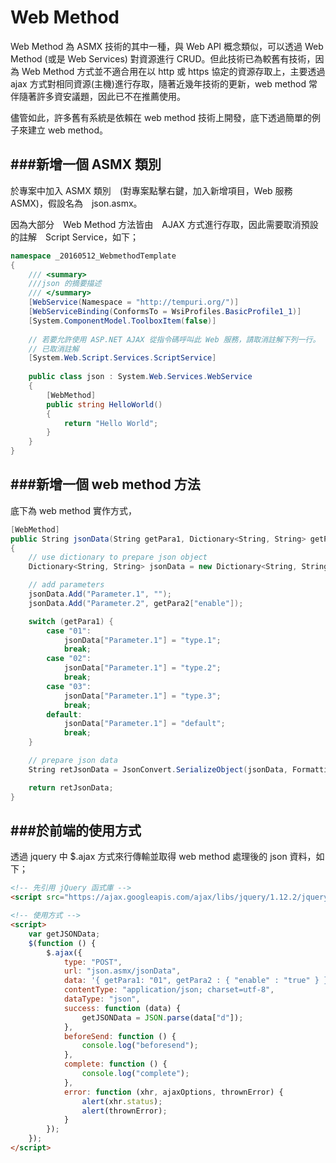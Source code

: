 # Web Method

<script type="text/javascript" src="../gitbook/app.js"></script>
<script type="text/javascript" src="../js/general.js"></script>

Web Method 為 ASMX 技術的其中一種，與 Web API 概念類似，可以透過 Web Method (或是 Web Services) 對資源進行 CRUD。但此技術已為較舊有技術，因為 Web Method 方式並不適合用在以 http 或 https 協定的資源存取上，主要透過 ajax 方式對相同資源(主機)進行存取，隨著近幾年技術的更新，web method 常伴隨著許多資安議題，因此已不在推薦使用。

儘管如此，許多舊有系統是依賴在 web method 技術上開發，底下透過簡單的例子來建立 web method。

###新增一個 ASMX 類別
---

於專案中加入 ASMX 類別　(對專案點擊右鍵，加入新增項目，Web 服務　ASMX)，假設名為　json.asmx。

因為大部分　Web Method 方法皆由　AJAX 方式進行存取，因此需要取消預設的註解　Script Service，如下；

```C#
namespace _20160512_WebmethodTemplate
{
    /// <summary>
    ///json 的摘要描述
    /// </summary>
    [WebService(Namespace = "http://tempuri.org/")]
    [WebServiceBinding(ConformsTo = WsiProfiles.BasicProfile1_1)]
    [System.ComponentModel.ToolboxItem(false)]
    
    // 若要允許使用 ASP.NET AJAX 從指令碼呼叫此 Web 服務，請取消註解下列一行。
    // 已取消註解
    [System.Web.Script.Services.ScriptService]
    
    public class json : System.Web.Services.WebService
    {
        [WebMethod]
        public string HelloWorld()
        {
            return "Hello World";
        }
    }
}
```

###新增一個 web method 方法
---

底下為 web method 實作方式，

```C#
[WebMethod]
public String jsonData(String getPara1, Dictionary<String, String> getPara2)
{
    // use dictionary to prepare json object
    Dictionary<String, String> jsonData = new Dictionary<String, String> { };

    // add parameters
    jsonData.Add("Parameter.1", "");
    jsonData.Add("Parameter.2", getPara2["enable"]);

    switch (getPara1) {
        case "01":
            jsonData["Parameter.1"] = "type.1";
            break;
        case "02":
            jsonData["Parameter.1"] = "type.2";
            break;
        case "03":
            jsonData["Parameter.1"] = "type.3";
            break;
        default:
            jsonData["Parameter.1"] = "default";
            break;
    }

    // prepare json data
    String retJsonData = JsonConvert.SerializeObject(jsonData, Formatting.Indented);

    return retJsonData;
}
```

###於前端的使用方式
---

透過 jquery 中 $.ajax 方式來行傳輸並取得 web method 處理後的 json 資料，如下；

```Html
<!-- 先引用 jQuery 函式庫 -->
<script src="https://ajax.googleapis.com/ajax/libs/jquery/1.12.2/jquery.min.js"></script>

<!-- 使用方式 -->
<script>
    var getJSONData;
    $(function () {
        $.ajax({
            type: "POST",
            url: "json.asmx/jsonData",
            data: '{ getPara1: "01", getPara2 : { "enable" : "true" } }',
            contentType: "application/json; charset=utf-8",
            dataType: "json",
            success: function (data) {
                getJSONData = JSON.parse(data["d"]);
            },
            beforeSend: function () {
                console.log("beforesend");
            },
            complete: function () {
                console.log("complete");
            },
            error: function (xhr, ajaxOptions, thrownError) {
                alert(xhr.status);
                alert(thrownError);
            }
        });
    });
</script>
```





